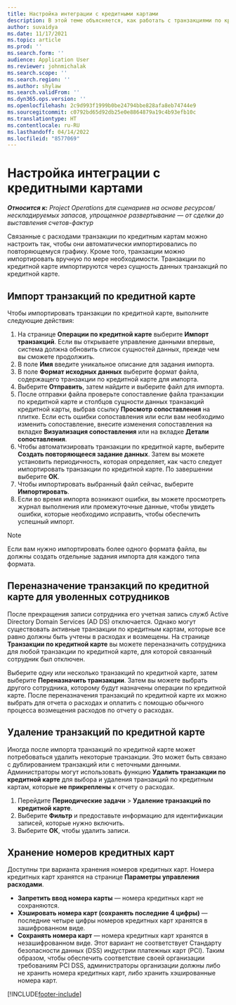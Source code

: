 ```yaml
---
title: Настройка интеграции с кредитными картами
description: В этой теме объясняется, как работать с транзакциями по кредитным картам, связанным с расходами.
author: suvaidya
ms.date: 11/17/2021
ms.topic: article
ms.prod: ''
ms.search.form: ''
audience: Application User
ms.reviewer: johnmichalak
ms.search.scope: ''
ms.search.region: ''
ms.author: shylaw
ms.search.validFrom: ''
ms.dyn365.ops.version: ''
ms.openlocfilehash: 2c9d993f1999b0be24794bbe828afa8eb74744e9
ms.sourcegitcommit: c0792bd65d92db25e0e8864879a19c4b93efb10c
ms.translationtype: HT
ms.contentlocale: ru-RU
ms.lasthandoff: 04/14/2022
ms.locfileid: "8577069"
---
```

# <a name="set-up-credit-card-integration"></a>Настройка интеграции с кредитными картами

_**Относится к:** Project Operations для сценариев на основе ресурсов/нескладируемых запасов, упрощенное развертывание — от сделки до выставления счетов-фактур_

Связанные с расходами транзакции по кредитным картам можно настроить так, чтобы они автоматически импортировались по повторяющемуся графику. Кроме того, транзакции можно импортировать вручную по мере необходимости. Транзакции по кредитной карте импортируются через сущность данных транзакций по кредитной карте.

## <a name="import-credit-card-transactions"></a>Импорт транзакций по кредитной карте

Чтобы импортировать транзакции по кредитной карте, выполните следующие действия:

1. На странице **Операции по кредитной карте** выберите **Импорт транзакций**. Если вы открываете управление данными впервые, система должна обновить список сущностей данных, прежде чем вы сможете продолжить.
2. В поле **Имя** введите уникальное описание для задания импорта.
3. В поле **Формат исходных данных** выберите формат файла, содержащего транзакции по кредитной карте для импорта.
4. Выберите **Отправить**, затем найдите и выберите файл для импорта.
5. После отправки файла проверьте сопоставление файла транзакции по кредитной карте и столбцов сущности данных транзакций кредитной карты, выбрав ссылку **Просмотр сопоставления** на плитке. Если есть ошибки сопоставления или если вам необходимо изменить сопоставление, внесите изменения сопоставления на вкладке **Визуализация сопоставления** или на вкладке **Детали сопоставления**.
6. Чтобы автоматизировать транзакции по кредитной карте, выберите **Создать повторяющееся задание данных**. Затем вы можете установить периодичность, которая определяет, как часто следует импортировать транзакции по кредитной карте. По завершении выберите **ОК**.
7. Чтобы импортировать выбранный файл сейчас, выберите **Импортировать**.
8. Если во время импорта возникают ошибки, вы можете просмотреть журнал выполнения или промежуточные данные, чтобы увидеть ошибки, которые необходимо исправить, чтобы обеспечить успешный импорт.

> [!NOTE]
> Если вам нужно импортировать более одного формата файла, вы должны создать отдельные задания импорта для каждого типа формата.

## <a name="reassign-the-credit-card-transactions-for-terminated-employees"></a>Переназначение транзакций по кредитной карте для уволенных сотрудников

После прекращения записи сотрудника его учетная запись служб Active Directory Domain Services (AD DS) отключается. Однако могут существовать активные транзакции по кредитным картам, которые все равно должны быть учтены в расходах и возмещены. На странице **Транзакции по кредитной карте** вы можете переназначить сотрудника для любой транзакции по кредитной карте, для которой связанный сотрудник был отключен.

Выберите одну или несколько транзакций по кредитной карте, затем выберите **Переназначить транзакции**. Затем вы можете выбрать другого сотрудника, которому будут назначены операции по кредитной карте. После переназначения транзакций по кредитной карте их можно выбрать для отчета о расходах и оплатить с помощью обычного процесса возмещения расходов по отчету о расходах.

## <a name="delete-credit-card-transactions"></a>Удаление транзакций по кредитной карте 

Иногда после импорта транзакций по кредитной карте может потребоваться удалить некоторые транзакции. Это может быть связано с дублированием транзакций или с неточными данными. Администраторы могут использовать функцию **Удалить транзакции по кредитной карте** для выбора и удаления транзакций по кредитным картам, которые **не прикреплены** к отчету о расходах. 

1. Перейдите **Периодические задачи** > **Удаление транзакций по кредитной карте**.
2. Выберите **Фильтр** и предоставьте информацию для идентификации записей, которые нужно включить.
3. Выберите **ОК**, чтобы удалить записи. 

## <a name="storing-credit-card-numbers"></a>Хранение номеров кредитных карт

Доступны три варианта хранения номеров кредитных карт. Номера кредитных карт хранятся на странице **Параметры управления расходами**.

- **Запретить ввод номера карты** — номера кредитных карт не сохраняются.
- **Хэшировать номера карт (сохранять последние 4 цифры)** — последние четыре цифры номеров кредитных карт хранятся в зашифрованном виде.
- **Сохранять номера карт** — номера кредитных карт хранятся в незашифрованном виде. Этот вариант не соответствует Стандарту безопасности данных (DSS) индустрии платежных карт (PCI). Таким образом, чтобы обеспечить соответствие своей организации требованиям PCI DSS, администраторы организации должны либо не хранить номера кредитных карт, либо хранить хэшированные номера карт.

[!INCLUDE[footer-include](../includes/footer-banner.md)]

